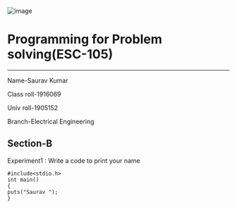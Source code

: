 ![image](https://img.collegedekhocdn.com/media/img/institute/logo/GNDEC_Ludhiana_logo.png)

# Programming for Problem solving(ESC-105)
----
Name-Saurav Kumar

Class roll-1916069

Univ roll-1905152

Branch-Electrical Engineering

Section-B
----

Experiment1 : Write a code to print your name
```
#include<stdio.h>
int main()
{
puts("Saurav ");
}
```
